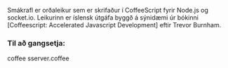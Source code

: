 Smákrafl er orðaleikur sem er skrifaður í CoffeeScript fyrir Node.js og socket.io.
Leikurinn er íslensk útgáfa byggð á sýnidæmi úr bókinni 
[Coffeescript: Accelerated Javascript Development] eftir Trevor Burnham.

### Til að gangsetja:
coffee sserver.coffee
